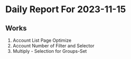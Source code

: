 # Daily Report For 2023-11-15

## Works

1. Account List Page Optimize
2. Account Number of Filter and Selector
3. Multiply - Selection for Groups-Set


